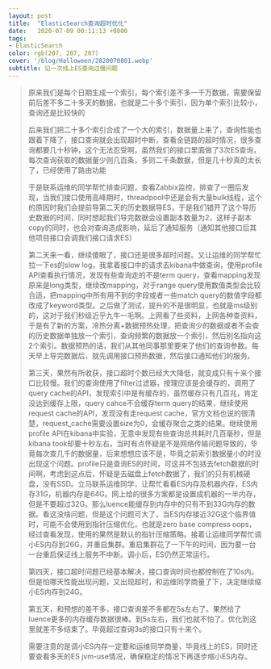 ```yaml
---
layout: post
title:  "ElasticSearch查询超时优化"
date:   2020-07-09 00:11:13 +0800
tags:
- ElasticSearch
color: rgb(207, 207, 207)
cover: '/blog/Halloween/2020070801.webp'
subtitle: 记一次线上ES查询过慢问题
---
```


> 原来我们是每个日期生成一个索引，每个索引差不多一千万数据，需要保留前后差不多二十多天的数据，也就是二十多个索引，因为单个索引比较小，查询还是比较快的
> 
> 后来我们把二十多个索引合成了一个大的索引，数据量上来了，查询性能也跟着下降了，接口查询就会出现超时中断，查看全链路的超时情况，很多查询都要几十秒钟，这个无法忍受啊，虽然我们的接口里面做了3次ES查询，每次查询获取的数据量少则几百条，多则二千条数据，但是几十秒真的太长了，已经使用了路由功能
> 
> 于是联系运维的同学帮忙排查问题，查看Zabbix监控，排查了一圈后发现，当我们接口使用高峰期时，threadpool中还是会有大量bulk线程，这个的原因时我们会提前导第二天的历史数据导ES，于是我们错开了这个导历史数据的时间，同时想起我们导完数据会设置副本数量为2，这样子副本copy的同时，也会对查询造成影响，延后了通知服务（通知其他接口后其他项目接口会调我们接口请求ES）
> 
> 第二天来一看，继续傻眼了，接口还是很多超时问题。又让运维的同学帮忙拉一下es的slow log，我拿着接口中的请求去kibana中做查询，使用profile API查看执行情况，发现有些查询走的不是term query，查看mapping发现原来是long类型，继续改mapping，对于range query使用数值类型会比较合适，把mapping中所有用不到的字段或者一些match query的数值字段都改成了keyword类型。之后做了测试，提升的不是很明显，也就是ms级别的，这对于我们秒级近乎九牛一毛啊。上网看了些资料，上网各种查资料，于是有了新的方案，冷热分离+数据预热处理，把查询少的数据或者不会查的历史数据单独放一个索引，查询频繁的数据放一个索引，然后别名指向这2个索引。数据预热的话，我们从其他同事那里要来了他们的查询参数。每天早上导完数据后，就先调用接口预热数据，然后接口通知他们的服务。
> 
> 第三天，果然有所收获，接口超时个数已经大大降低，就变成只有十来个接口比较慢。我们的查询使用了filter过滤器，按理应该是会缓存的，调用了query cache的API，发现索引中是有缓存的，虽然缓存只有几百兆，肯定没达到缓存上限，query cahce不会缓存term query的结果，继续使用request cache的API，发现没有走request cache，官方文档也说的很清楚，request_cache需要设置size为0，会缓存聚合之类的结果。继续使用profile API在kibana中实验，无意中发现有些查询总共耗时几百毫秒，但是kibana took却要十秒左右，当时有点怀疑是不是网络传输问题导致的，毕竟每次查几千的数据量，后来想想应该不是，毕竟之前索引数据量小的时没出现这个问题。profile只是查询ES的时间，可这并不包括去fetch数据的时间啊，考虑到这点后，怀疑是去磁盘上fetch数据了，我们的只有机械硬盘，没有SSD。立马联系运维同学，让帮忙看看ES内存及机器内存，ES内存31G，机器内存是64G。网上给的很多方案都是设置成机器的一半内存，但是不要超过32G。那么luence能缓存到内存中的只有不到33G内存的数据。看这没啥问题，但是这个问题可大了，当ES内存接近32G这个临界值时，可能不会使用到指针压缩优化，也就是zero base compress oops，经过查看发现，使用的果然是默认的指针压缩策略。接着让运维同学帮忙调小ES内存到26G，并重启集群。重启集群花了一下午的时间，因为要一台一台重启保证线上服务不中断。调小后，ES仍然正常运行。
> 
> 第四天，接口超时问题已经基本解决，接口查询时间也都控制在了10s内。但是怕哪天性能出现问题，又出现超时，和运维同学商量了下，决定继续缩小ES内存到24G。
> 
> 第五天，和预想的差不多，接口查询差不多都在5s左右了。果然给了luence更多的内存缓存数据很棒。到5s左右，我们也就不怕了。优化到这里就差不多结束了。毕竟超过查询3s的接口只有十来个。
> 
> 需要注意的是调小ES内存一定要和运维同学商量，毕竟线上的ES，同时还要查看多天的ES jvm-use情况，确保稳定的情况下再逐步缩小ES内存。